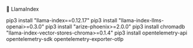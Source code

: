 🦙 LlamaIndex

pip3 install "llama-index==0.12.17"
pip3 install "llama-index-llms-openai>=0.3.0"
pip3 install "arize-phoenix>=2.0.0"
pip3 install chromadb "llama-index-vector-stores-chroma>=0.1.4"
pip3 install opentelemetry-api opentelemetry-sdk opentelemetry-exporter-otlp